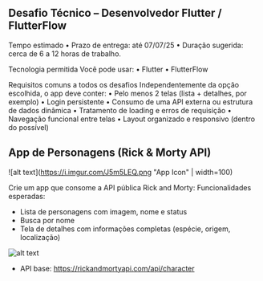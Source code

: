 ## Desafio Técnico – Desenvolvedor Flutter / FlutterFlow 

Tempo estimado
• Prazo de entrega: até 07/07/25
• Duração sugerida: cerca de 6 a 12 horas de trabalho.

Tecnologia permitida
Você pode usar:
• Flutter
• FlutterFlow

Requisitos comuns a todos os desafios
Independentemente da opção escolhida, o app deve conter:
• Pelo menos 2 telas (lista + detalhes, por exemplo)
• Login persistente
• Consumo de uma API externa ou estrutura de dados dinâmica
• Tratamento de loading e erros de requisição
• Navegação funcional entre telas
• Layout organizado e responsivo (dentro do possível)


## App de Personagens (Rick & Morty API)
![alt text](https://i.imgur.com/J5m5LEQ.png "App Icon" | width=100)

Crie um app que consome a API pública Rick and Morty:
Funcionalidades esperadas:

- Lista de personagens com imagem, nome e status
- Busca por nome
- Tela de detalhes com informações completas (espécie, origem, localização)

![alt text](https://i.imgur.com/wPdxoyF.jpeg "App screen")


- API base: https://rickandmortyapi.com/api/character
